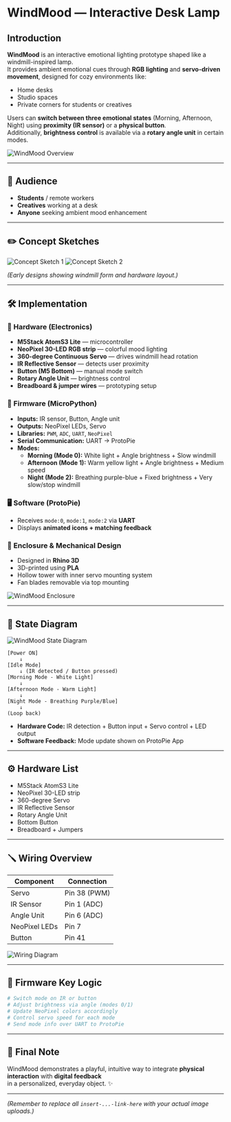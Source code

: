 # WindMood — Interactive Desk Lamp

## Introduction

**WindMood** is an interactive emotional lighting prototype shaped like a windmill-inspired lamp.  
It provides ambient emotional cues through **RGB lighting** and **servo-driven movement**, designed for cozy environments like:

- Home desks
- Studio spaces
- Private corners for students or creatives

Users can **switch between three emotional states** (Morning, Afternoon, Night) using **proximity (IR sensor)** or a **physical button**.  
Additionally, **brightness control** is available via a **rotary angle unit** in certain modes.

![WindMood Overview](insert-overview-image-link-here)

---

## 🌟 Audience

- **Students** / remote workers
- **Creatives** working at a desk
- **Anyone** seeking ambient mood enhancement

---

## ✏️ Concept Sketches

![Concept Sketch 1](insert-sketch1-link-here)
![Concept Sketch 2](insert-sketch2-link-here)

*(Early designs showing windmill form and hardware layout.)*

---

## 🛠️ Implementation

### 🔌 Hardware (Electronics)

- **M5Stack AtomS3 Lite** — microcontroller
- **NeoPixel 30-LED RGB strip** — colorful mood lighting
- **360-degree Continuous Servo** — drives windmill head rotation
- **IR Reflective Sensor** — detects user proximity
- **Button (M5 Bottom)** — manual mode switch
- **Rotary Angle Unit** — brightness control
- **Breadboard & jumper wires** — prototyping setup

### 🧠 Firmware (MicroPython)

- **Inputs:** IR sensor, Button, Angle unit
- **Outputs:** NeoPixel LEDs, Servo
- **Libraries:** `PWM`, `ADC`, `UART`, `NeoPixel`
- **Serial Communication:** UART → ProtoPie
- **Modes:**
  - **Morning (Mode 0):** White light + Angle brightness + Slow windmill
  - **Afternoon (Mode 1):** Warm yellow light + Angle brightness + Medium speed
  - **Night (Mode 2):** Breathing purple-blue + Fixed brightness + Very slow/stop windmill

### 🖥️ Software (ProtoPie)

- Receives `mode:0`, `mode:1`, `mode:2` via **UART**
- Displays **animated icons + matching feedback**

### 🏢 Enclosure & Mechanical Design

- Designed in **Rhino 3D**
- 3D-printed using **PLA**
- Hollow tower with inner servo mounting system
- Fan blades removable via top mounting

![WindMood Enclosure](insert-enclosure-photo-link-here)

---

## 🔄 State Diagram

![WindMood State Diagram](insert-state-diagram-image-link-here)

```plaintext
[Power ON]
    ↓
[Idle Mode]
    ↓ (IR detected / Button pressed)
[Morning Mode - White Light]
    ↓
[Afternoon Mode - Warm Light]
    ↓
[Night Mode - Breathing Purple/Blue]
    ↓
(Loop back)
```

- **Hardware Code:** IR detection + Button input + Servo control + LED output
- **Software Feedback:** Mode update shown on ProtoPie App

---

## ⚙️ Hardware List

- M5Stack AtomS3 Lite
- NeoPixel 30-LED strip
- 360-degree Servo
- IR Reflective Sensor
- Rotary Angle Unit
- Bottom Button
- Breadboard + Jumpers

---

## 🪛 Wiring Overview

| Component         | Connection  |
|-------------------|--------------|
| Servo             | Pin 38 (PWM) |
| IR Sensor         | Pin 1 (ADC)  |
| Angle Unit        | Pin 6 (ADC)  |
| NeoPixel LEDs     | Pin 7        |
| Button            | Pin 41       |

![Wiring Diagram](insert-wiring-diagram-link-here)

---

## 🧰 Firmware Key Logic

```python
# Switch mode on IR or button
# Adjust brightness via angle (modes 0/1)
# Update NeoPixel colors accordingly
# Control servo speed for each mode
# Send mode info over UART to ProtoPie
```

---

## 🚀 Final Note

WindMood demonstrates a playful, intuitive way to integrate **physical interaction** with **digital feedback**  
in a personalized, everyday object. ✨

---

*(Remember to replace all `insert-...-link-here` with your actual image uploads.)*

